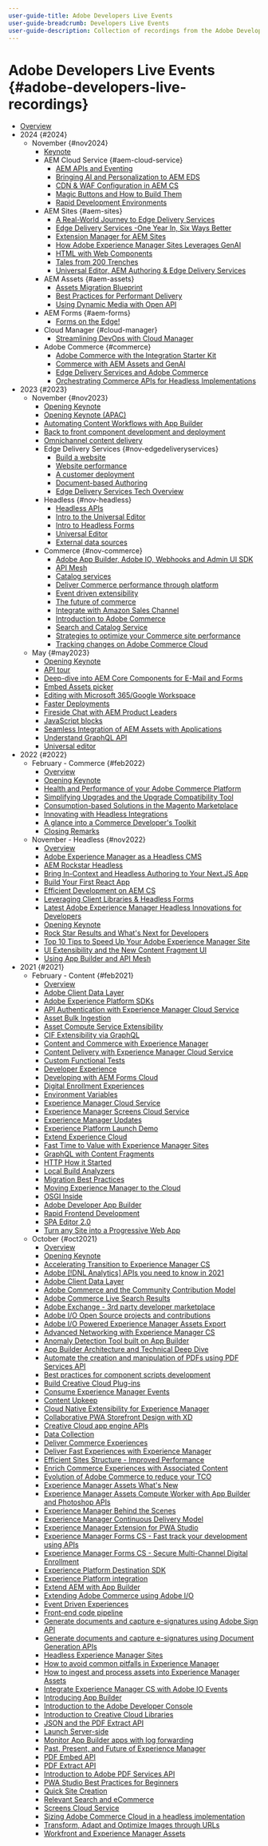 ```yaml
---
user-guide-title: Adobe Developers Live Events
user-guide-breadcrumb: Developers Live Events
user-guide-description: Collection of recordings from the Adobe Developer Live Content event
---
```


# Adobe Developers Live Events {#adobe-developers-live-recordings}

+ [Overview](overview.md)
+ 2024 {#2024}
  + November {#nov2024}
    + [Keynote](2024/nov/keynote.md)
    + AEM Cloud Service {#aem-cloud-service}
      + [AEM APIs and Eventing](2024/nov/apis-eventing.md)
      + [Bringing AI and Personalization to AEM EDS](2024/nov/ai-and-personalization.md)
      + [CDN & WAF Configuration in AEM CS](2024/nov/cdn-waf-aemcs.md)
      + [Magic Buttons and How to Build Them](2024/nov/magic-buttons.md)
      + [Rapid Development Environments](2024/nov/rapid-development-environments.md)
    + AEM Sites {#aem-sites}
      + [A Real-World Journey to Edge Delivery Services](2024/nov/journey-to-edge-delivery-services.md)
      + [Edge Delivery Services -One Year In, Six Ways Better](2024/nov/edge-delivery-services.md)
      + [Extension Manager for AEM Sites](2024/nov/extension-manager.md)
      + [How Adobe Experience Manager Sites Leverages GenAI](2024/nov/aem-sites-gen-ai.md)
      + [HTML with Web Components](2024/nov/html-and-web-components.md)
      + [Tales from 200 Trenches](2024/nov/tales-200-trenches.md)
      + [Universal Editor, AEM Authoring & Edge Delivery Services](2024/nov/universal-editor-eds.md)
    + AEM Assets {#aem-assets}
      + [Assets Migration Blueprint](2024/nov/asset-migration-blueprint.md)
      + [Best Practices for Performant Delivery](2024/nov/performant-delivery.md)
      + [Using Dynamic Media with Open API](2024/nov/dynamic-media-open-api.md)
    + AEM Forms {#aem-forms}
      + [Forms on the Edge!](2024/nov/forms-on-the-edge.md)
    + Cloud Manager {#cloud-manager}
      + [Streamlining DevOps with Cloud Manager](2024/nov/dev-ops-cloud-manager.md)
    + Adobe Commerce {#commerce}
      + [Adobe Commerce with the Integration Starter Kit](2024/nov/back-office-integrations.md)
      + [Commerce with AEM Assets and GenAI](2024/nov/commerce-aem-assets-gen-ai.md)
      + [Edge Delivery Services and Adobe Commerce](2024/nov/commerce-storefront-eds.md)
      + [Orchestrating Commerce APIs for Headless Implementations](2024/nov/commerce-api-headless.md)
+ 2023 {#2023}
  + November {#nov2023}
    + [Opening Keynote](2023/november/keynote.md)
    + [Opening Keynote (APAC)](2023/november/keynote-apac.md)
    + [Automating Content Workflows with App Builder](2023/november/content-workflows.md)
    + [Back to front component development and deployment](2023/november/component-development.md)
    + [Omnichannel content delivery](2023/november/omnichannel.md)
    + Edge Delivery Services {#nov-edgedeliveryservices}
      + [Build a website](2023/november/edge-breakout-1.md)
      + [Website performance](2023/november/edge-breakout-2.md)
      + [A customer deployment](2023/november/edge-breakout-3.md)
      + [Document-based Authoring](2023/november/deep-dive.md)
      + [Edge Delivery Services Tech Overview](2023/november/edge-delivery-services-tech-overview.md)
    + Headless {#nov-headless}
      + [Headless APIs](2023/november/headless-breakout-1.md)
      + [Intro to the Universal Editor](2023/november/intro-universal-editor.md)
      + [Intro to Headless Forms](2023/november/headless-forms.md)
      + [Universal Editor](2023/november/headless-breakout-2.md)
      + [External data sources](2023/november/headless-breakout-3.md)
    + Commerce {#nov-commerce}
      + [Adobe App Builder, Adobe IO, Webhooks and Admin UI SDK](2023/november/app-builder-web-hooks-admin-ui-sdk.md)
      + [API Mesh](2023/november/commerce-breakout-4.md)
      + [Catalog services](2023/november/commerce-breakout-1.md)
      + [Deliver Commerce performance through platform](2023/november/commerce-performance.md)
      + [Event driven extensibility](2023/november/commerce-breakout-3.md)
      + [The future of commerce](2023/november/future-of-commerce.md)
      + [Integrate with Amazon Sales Channel](2023/november/commerce-breakout-2.md)
      + [Introduction to Adobe Commerce](2023/november/intro-to-adobe-commerce.md)
      + [Search and Catalog Service](2023/november/commerce-search-and-catalog-service.md)
      + [Strategies to optimize your Commerce site performance](2023/november/commerce-site-performance.md)
      + [Tracking changes on Adobe Commerce Cloud](2023/november/commerce-cloud-track-changes.md)
  + May {#may2023}
    + [Opening Keynote](2023/may/keynote.md)
    + [API tour](2023/may/new-apis.md)
    + [Deep-dive into AEM Core Components for E-Mail and Forms](2023/may/core-components.md)
    + [Embed Assets picker](2023/may/asset-picker.md)
    + [Editing with Microsoft 365/Google Workspace](2023/may/microsoft-365.md)
    + [Faster Deployments](2023/may/workflows.md)
    + [Fireside Chat with AEM Product Leaders](2023/may/fireside.md)
    + [JavaScript blocks](2023/may/javascript-blocks.md)
    + [Seamless Integration of AEM Assets with Applications](2023/may/seamless-intergration.md)
    + [Understand GraphQL API](2023/may/graphql.md)
    + [Universal editor](2023/may/universal-editor.md)
+ 2022 {#2022}
  + February - Commerce {#feb2022}
    + [Overview](2022/february/overview.md)
    + [Opening Keynote](2022/february/opening-keynote.md)
    + [Health and Performance of your Adobe Commerce Platform](2022/february/visibility-health-performance.md)
    + [Simplifying Upgrades and the Upgrade Compatibility Tool](2022/february/upgrades.md)
    + [Consumption-based Solutions in the Magento Marketplace](2022/february/magento-marketplace.md)
    + [Innovating with Headless Integrations](2022/february/headless-integrations.md)
    + [A glance into a Commerce Developer's Toolkit](2022/february/developers-toolkit.md)
    + [Closing Remarks](2022/february/closing-remarks.md)
  + November - Headless {#nov2022}
    + [Overview](2022/november/overview.md)
    + [Adobe Experience Manager as a Headless CMS](2022/november/headless-cms.md)
    + [AEM Rockstar Headless](2022/november/rockstar.md)
    + [Bring In-Context and Headless Authoring to Your Next.JS App](2022/november/next-js.md)
    + [Build Your First React App](2022/november/react-app.md)
    + [Efficient Development on AEM CS](2022/november/efficient-development.md)
    + [Leveraging Client Libraries & Headless Forms](2022/november/client-libararies.md)
    + [Latest Adobe Experience Manager Headless Innovations for Developers](2022/november/innovations.md)
    + [Opening Keynote](2022/november/keynote.md)
    + [Rock Star Results and What's Next for Developers](2022/november/closing.md)
    + [Top 10 Tips to Speed Up Your Adobe Experience Manager Site](2022/november/top-ten-tips.md)
    + [UI Extensibility and the New Content Fragment UI](2022/november/extensibility.md)
    + [Using App Builder and API Mesh](2022/november/api-mesh.md)
+ 2021 {#2021}
  + February - Content {#feb2021}
    + [Overview](2021/february/overview.md)
    + [Adobe Client Data Layer](2021/february/adobe-client-data-layer.md)
    + [Adobe Experience Platform SDKs](2021/february/experience-platform-sdk-launch.md)
    + [API Authentication with Experience Manager Cloud Service](2021/february/api-authentication.md)
    + [Asset Bulk Ingestion](2021/february/asset-bulk-ingestion.md)
    + [Asset Compute Service Extensibility](2021/february/asset-compute-service-extensibility.md)
    + [CIF Extensibility via GraphQL](2021/february/cif-extensibility-graphql.md)
    + [Content and Commerce with Experience Manager](2021/february/content-commerce.md)
    + [Content Delivery with Experience Manager Cloud Service](2021/february/content-delivery.md)
    + [Custom Functional Tests](2021/february/custom-functional-tests-cicd.md)
    + [Developer Experience](2021/february/developer-experience.md)
    + [Developing with AEM Forms Cloud](2021/february/developing-aem-forms-cloud.md)
    + [Digital Enrollment Experiences](2021/february/digital-enrollment-aem-forms-cloud.md)
    + [Environment Variables](2021/february/environment-variables-aemcs.md)
    + [Experience Manager Cloud Service](2021/february/experience-manager-as-cloud-service.md)
    + [Experience Manager Screens Cloud Service](2021/february/screens-as-a-cloud-service.md)
    + [Experience Manager Updates](2021/february/experience-manager-updates.md)
    + [Experience Platform Launch Demo](2021/february/experience-platform-launch-demo.md)
    + [Extend Experience Cloud](2021/february/extend-experience-cloud.md)
    + [Fast Time to Value with Experience Manager Sites](2021/february/time-to-value-aem-sites.md)
    + [GraphQL with Content Fragments](2021/february/headless-graphql-content-fragments.md)
    + [HTTP How it Started](2021/february/http-how-started-going.md)
    + [Local Build Analyzers](2021/february/local-build-analyzers.md)
    + [Migration Best Practices](2021/february/get-ready-aem-cloud.md)
    + [Moving Experience Manager to the Cloud](2021/february/moving-aem-to-cloud.md)
    + [OSGI Inside](2021/february/osgi-inside.md)
    + [Adobe Developer App Builder](2021/february/app-builder.md)
    + [Rapid Frontend Development](2021/february/rapid-frontend-devlopment.md)
    + [SPA Editor 2.0](2021/february/spa-editor-2-0.md)
    + [Turn any Site into a Progressive Web App](2021/february/any-site-into-pwa.md)
  + October {#oct2021}
    + [Overview](2021/october/overview.md)
    + [Opening Keynote](2021/october/keynote.md)
    + [Accelerating Transition to Experience Manager CS](2021/october/accelerate-transistion.md)
    + [Adobe [!DNL Analytics] APIs you need to know in 2021](2021/october/analytics-api.md)
    + [Adobe Client Data Layer](2021/october/adobe-client-data-layer.md)
    + [Adobe Commerce and the Community Contribution Model](2021/october/community-contribution-model.md)
    + [Adobe Commerce Live Search Results](2021/october/adobe-commerce-search.md)
    + [Adobe Exchange - 3rd party developer marketplace](2021/october/app-builder-exchange.md)
    + [Adobe I/O Open Source projects and contributions](2021/october/app-builder-adobeio.md)
    + [Adobe I/O Powered Experience Manager Assets Export](2021/october/app-builder-asset-export.md)
    + [Advanced Networking with Experience Manager CS](2021/october/advanced-networking.md)
    + [Anomaly Detection Tool built on App Builder](2021/october/data-anomaly-detection.md)
    + [App Builder Architecture and Technical Deep Dive](2021/october/app-builder-architecture.md)
    + [Automate the creation and manipulation of PDFs using PDF Services API](2021/october/automate-pdf-services-api.md)
    + [Best practices for component scripts development](2021/october/component-script-development.md)
    + [Build Creative Cloud Plug-ins](2021/october/cc-extensibility.md)
    + [Consume Experience Manager Events](2021/october/consume-aem-events.md)
    + [Content Upkeep](2021/october/content-upkeep.md)
    + [Cloud Native Extensibility for Experience Manager](2021/october/aem-cloud-native.md)
    + [Collaborative PWA Storefront Design with XD](2021/october/commerce-storefront-xd.md)
    + [Creative Cloud app engine APIs](2021/october/cc-app-api.md)
    + [Data Collection](2021/october/data-collection.md)
    + [Deliver Commerce Experiences](2021/october/delivering-commerce-experiences.md)
    + [Deliver Fast Experiences with Experience Manager](2021/october/fast-experiences.md)
    + [Efficient Sites Structure - Improved Performance](2021/october/efficient-site-structure.md)
    + [Enrich Commerce Experiences with Associated Content](2021/october/associated-content.md)
    + [Evolution of Adobe Commerce to reduce your TCO](2021/october/reduce-tco.md)
    + [Experience Manager Assets What's New](2021/october/aem-assets-whats-new.md)
    + [Experience Manager Assets Compute Worker with App Builder and Photoshop APIs](2021/october/app-builder-asset-compute.md)
    + [Experience Manager Behind the Scenes](2021/october/aem-behind-scenes.md)
    + [Experience Manager Continuous Delivery Model](2021/october/continuous-delivery.md)
    + [Experience Manager Extension for PWA Studio](2021/october/aem-pwa-studio.md)
    + [Experience Manager Forms CS - Fast track your development using APIs](2021/october/aem-forms-cs-apis.md)
    + [Experience Manager Forms CS - Secure Multi-Channel Digital Enrollment](2021/october/multichannel-digital-enrollment.md)
    + [Experience Platform Destination SDK](2021/october/destination-sdk.md)
    + [Experience Platform integration](2021/october/aep-integration.md)
    + [Extend AEM with App Builder](2021/october/extend-aem-app-builder.md)
    + [Extending Adobe Commerce using Adobe I/O](2021/october/commerce-io.md)
    + [Event Driven Experiences](2021/october/event-driven-experiences.md)
    + [Front-end code pipeline](2021/october/front-end-code.md)
    + [Generate documents and capture e-signatures using Adobe Sign API](2021/october/esignatures-sign-api.md)
    + [Generate documents and capture e-signatures using Document Generation APIs](2021/october/esignatures-document-generation-api.md)
    + [Headless Experience Manager Sites](2021/october/headless.md)
    + [How to avoid common pitfalls in Experience Manager](2021/october/common-pitfalls-aem.md)
    + [How to ingest and process assets into Experience Manager Assets](2021/october/ingest-process-assets.md)
    + [Integrate Experience Manager CS with Adobe IO Events](2021/october/integrate-aem-io-events.md)
    + [Introducing App Builder](2021/october/introduction-app-builder.md)
    + [Introduction to the Adobe Developer Console](2021/october/app-builder-adc.md)
    + [Introduction to Creative Cloud Libraries](2021/october/cc-libraries.md)
    + [JSON and the PDF Extract API](2021/october/parsing-pdf.md)
    + [Launch Server-side](2021/october/launch-server-side.md)
    + [Monitor App Builder apps with log forwarding](2021/october/log-forwarding.md)
    + [Past, Present, and Future of Experience Manager](2021/october/past-present-future-aem.md)
    + [PDF Embed API](2021/october/pdf-embed-api.md)
    + [PDF Extract API](2021/october/pdf-extract-api.md)
    + [Introduction to Adobe PDF Services API](2021/october/pdf-services-api.md)
    + [PWA Studio Best Practices for Beginners](2021/october/pwa-studio-best-practices.md)
    + [Quick Site Creation](2021/october/quick-site-creation.md)
    + [Relevant Search and eCommerce](2021/october/relevant-search-ecommerce.md)
    + [Screens Cloud Service](2021/october/aem-screens-cs.md)
    + [Sizing Adobe Commerce Cloud in a headless implementation](2021/october/commerce-headless.md)
    + [Transform, Adapt and Optimize Images through URLs](2021/october/smart-imaging.md)
    + [Workfront and Experience Manager Assets](2021/october/workfront-aem-assets.md)
